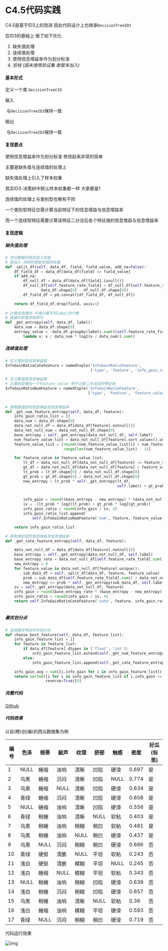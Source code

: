 # C4.5代码实践

C4.5是基于ID3上的改进 因此代码设计上也继承`DecisionTreeID3`

在ID3的基础上 做了如下优化

1. 缺失值处理
2. 连续值处理
3. 使用信息增益率作为划分标准
4. *剪枝 (因未使用验证集 故暂未加入)*

#### 基本形式

定义一个类 `DecisionTreeC45`

输入

​		与`DecisionTreeID3`保持一致

输出

​		与`DecisionTreeID3`保持一致

#### 复现要点

使用信息增益率作为划分标准 修改起来非常的简单

主要是缺失值与连续值的处理上

缺失值处理上引入了样本权重  

其实ID3-决策树中默认样本权重都一样 大家都是1

连续值的处理上与类别型也略有不同

一个类别型特征仅需计算当前特征下的信息增益与信息增益率

而一个连续型特征需要计算该特征二分法后各个特征值的信息增益与信息增益率

#### 复现逻辑

##### 缺失值处理

```python
# 划分数据时是否加入空值
# 若加入 则同时更新空值的权重
def _split_df(self, data_df, field, field_value, add_na=False):
    df_field_df = data_df[data_df[field] == field_value]
    if add_na:
        df_null_df = data_df[data_df[field].isnull()]
        df_null_df[self.feature_rate_field] = df_null_df[self.feature_rate_field] * df_field_df.shape[0] / (
                data_df.shape[0] - df_null_df.shape[0])
        df_field_df = pd.concat([df_field_df, df_null_df])

    return df_field_df.drop(field, axis=1)
 
# 计算信息熵时 不再计算不同label的个数
# 直接对权重求和即可
def _get_entropy(self, data_df, label):
    data_num = data_df.shape[0]
    entropy_value = -data_df.groupby(label).sum()[self.feature_rate_field].apply(
        lambda x: x / data_num * log2(x / data_num)).sum()
```

##### 连续值处理

```python
# 定义类别型信息增益类
InfoGainRatioCateFeature = namedtuple('InfoGainRatioFeature',
                                      ['type', 'feature', 'info_gain_ratio','info_gain'])

# 定义数值型信息增益类
# 比类别型增加一个feature_value 用于记录二分法后的特征值
InfoGainRatioNumFeature = namedtuple('InfoGainRatioFeature',
                                     ['type', 'feature', 'feature_value','info_gain_ratio', 'info_gain'])  
                                     
  
# 获取数值型的信息增益及信息增益率
def _get_num_feature_entropy(self, data_df, feature):
    info_gain_ratio_list = []
    data_num = data_df.shape[0]
    data_not_null_df = data_df[data_df[feature].notnull()]
    data_not_null_num = data_not_null_df.shape[0]
    base_entropy = self._get_entropy(data_not_null_df, self.label)
    num_feature_value_list = data_not_null_df[feature].sort_values().unique().tolist()
    feature_value_list = [round((num_feature_value_list[i] + num_feature_value_list[i + 1]) / 2, 3) for i in
                          range(len(num_feature_value_list) - 1)]

    for feature_value in feature_value_list:
        lt_df = data_not_null_df[data_not_null_df[feature] <= feature_value]
        gt_df = data_not_null_df[data_not_null_df[feature] > feature_value]
        lt_prob = lt_df.shape[0] / data_not_null_df.shape[0]
        gt_prob = gt_df.shape[0] / data_not_null_df.shape[0]
        new_entropy = lt_prob * self._get_entropy(lt_df,
                                                  self.label) + gt_prob * self._get_entropy(gt_df,
                                                                                            self.label)

        info_gain = round((base_entropy - new_entropy) * (data_not_null_num / data_num), 4)
        iv = -(lt_prob * log2(lt_prob) + gt_prob * log2(gt_prob))
        info_gain_ratio = round(info_gain / iv, 4)
        info_gain_ratio_list.append(
            self.InfoGainRatioNumFeature('num', feature, feature_value, info_gain_ratio, info_gain))

    return info_gain_ratio_list

# 获取类别型的信息增益及信息增益率
def _get_cate_feature_entropy(self, data_df, feature):

    data_not_null_df = data_df[data_df[feature].notnull()]
    base_entropy = self._get_entropy(data_not_null_df, self.label)
    base_entropy_rate = data_not_null_df[self.feature_rate_field].sum() / data_df[self.feature_rate_field].sum()
    new_entropy = 0
    for feature_value in data_not_null_df[feature].unique():
        sub_data_df = self._split_df(data_df, feature, feature_value)
        prob = sub_data_df[self.feature_rate_field].sum() / data_not_null_df[self.feature_rate_field].sum()
        new_entropy += prob * self._get_entropy(sub_data_df, self.label)
    iv = self._get_entropy(data_not_null_df, feature)
    info_gain = round(base_entropy_rate * (base_entropy - new_entropy), 4)
    info_gain_ratio = round(info_gain / iv, 4)
    return self.InfoGainRatioCateFeature('cate', feature, info_gain_ratio, info_gain)  
                                     
```

##### 最优划分点

```python
# 选择最优特征作为划分点
def choose_best_feature(self, data_df, feature_list):
    info_gain_feature_list = []
    for feature in feature_list:
        if data_df[feature].dtypes in ('float', 'int'):
            info_gain_feature_list.extend(self._get_num_feature_entropy(data_df, feature))
        else:
            info_gain_feature_list.append(self._get_cate_feature_entropy(data_df, feature))

    info_gain_avg = sum([i.info_gain for i in info_gain_feature_list]) / len(info_gain_feature_list)
    return sorted([i for i in info_gain_feature_list if i.info_gain >= info_gain_avg], key=lambda x: x.info_gain_ratio,
                  reverse=True)[0]  
```

##### 完整代码

[Github](https://github.com/sadjjk/Machine-Learning/blob/master/DecisionTree/DecisionTreeC45.py)

##### 代码效果

以自(瞎)创(编)的西瓜数据集为例

| 编号 | 色泽 | 根蒂 | 敲声 | 纹理 | 脐部 | 触感 | 密度  | 好瓜(标签) |
| ---- | ---- | ---- | ---- | ---- | ---- | ---- | ----- | ---------- |
| 1    | NULL | 蜷缩 | 浊响 | 清晰 | 凹陷 | 硬滑 | 0.697 | 是         |
| 2    | 乌黑 | 蜷缩 | 沉闷 | 清晰 | 凹陷 | NULL | 0.774 | 是         |
| 3    | 乌黑 | 蜷缩 | NULL | 清晰 | 凹陷 | 硬滑 | 0.634 | 是         |
| 4    | 青绿 | 蜷缩 | 沉闷 | 清晰 | 凹陷 | 硬滑 | 0.608 | 是         |
| 5    | NULL | 蜷缩 | 浊响 | 清晰 | 凹陷 | 硬滑 | 0.556 | 是         |
| 6    | 青绿 | 稍蜷 | 浊响 | 清晰 | NULL | 软粘 | 0.403 | 是         |
| 7    | 乌黑 | 稍蜷 | 浊响 | 稍糊 | 稍凹 | 软粘 | 0.481 | 是         |
| 8    | 乌黑 | 稍蜷 | 浊响 | NULL | 稍凹 | 硬滑 | 0.437 | 是         |
| 9    | 乌黑 | NULL | 沉闷 | 稍糊 | 稍凹 | 硬滑 | 0.666 | 否         |
| 10   | 青绿 | 硬挺 | 清脆 | NULL | 平坦 | 软粘 | 0.243 | 否         |
| 11   | 浅白 | 硬挺 | 清脆 | 模糊 | 平坦 | NULL | 0.245 | 否         |
| 12   | 浅白 | 蜷缩 | NULL | 模糊 | 平坦 | 软粘 | 0.343 | 否         |
| 13   | NULL | 稍蜷 | 浊响 | 稍糊 | 凹陷 | 硬滑 | 0.639 | 否         |
| 14   | 浅白 | 稍蜷 | 沉闷 | 稍糊 | 凹陷 | 硬滑 | 0.657 | 否         |
| 15   | 乌黑 | 稍蜷 | 浊响 | 清晰 | NULL | 软粘 | 0.36  | 否         |
| 16   | 浅白 | 蜷缩 | 浊响 | 模糊 | 平坦 | 硬滑 | 0.593 | 否         |
| 17   | 青绿 | NULL | 沉闷 | 稍糊 | 稍凹 | 硬滑 | 0.719 | 否         |

代码运行效果

![img](https://i.loli.net/2021/09/27/7KJT8sBAZfzc1nL.png)